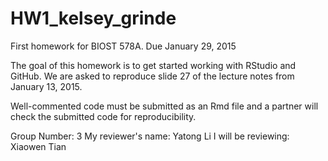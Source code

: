# HW1_kelsey_grinde
First homework for BIOST 578A. Due January 29, 2015

The goal of this homework is to get started working with RStudio and GitHub. We are asked to reproduce slide 27 of the lecture notes from January 13, 2015. 

Well-commented code must be submitted as an Rmd file and a partner will check the submitted code for reproducibility. 

Group Number: 3
My reviewer's name: Yatong Li
I will be reviewing: Xiaowen Tian
